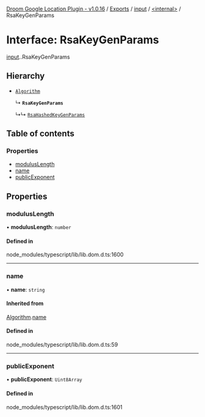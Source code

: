 [Droom Google Location Plugin - v1.0.16](../README.md) / [Exports](../modules.md) / [input](../modules/input.md) / [<internal\>](../modules/input._internal_.md) / RsaKeyGenParams

# Interface: RsaKeyGenParams

[input](../modules/input.md).[<internal>](../modules/input._internal_.md).RsaKeyGenParams

## Hierarchy

- [`Algorithm`](input._internal_.Algorithm.md)

  ↳ **`RsaKeyGenParams`**

  ↳↳ [`RsaHashedKeyGenParams`](input._internal_.RsaHashedKeyGenParams.md)

## Table of contents

### Properties

- [modulusLength](input._internal_.RsaKeyGenParams.md#moduluslength)
- [name](input._internal_.RsaKeyGenParams.md#name)
- [publicExponent](input._internal_.RsaKeyGenParams.md#publicexponent)

## Properties

### modulusLength

• **modulusLength**: `number`

#### Defined in

node_modules/typescript/lib/lib.dom.d.ts:1600

___

### name

• **name**: `string`

#### Inherited from

[Algorithm](input._internal_.Algorithm.md).[name](input._internal_.Algorithm.md#name)

#### Defined in

node_modules/typescript/lib/lib.dom.d.ts:59

___

### publicExponent

• **publicExponent**: `Uint8Array`

#### Defined in

node_modules/typescript/lib/lib.dom.d.ts:1601
